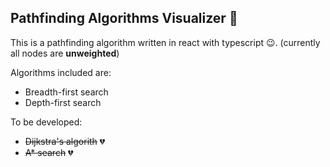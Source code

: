 ## Pathfinding Algorithms Visualizer :sparkling_heart:	

This is a pathfinding algorithm written in react with typescript :wink:. (currently all nodes are **unweighted**)

Algorithms included are:

- Breadth-first search
- Depth-first search

To be developed:
- ~~Dijkstra's algorith~~ :broken_heart:	
- ~~A* search~~ :broken_heart:
